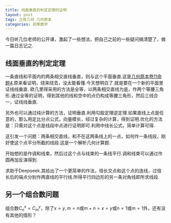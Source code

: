 ```yaml
---
title: 线面垂直的判定定理的证明
layout: post
tags: 立体几何 几何原本
categories: 初等数学
---
```

今日听几位老师的公开课，激起了一些想法，把自己之前的一些疑问搞清楚了，做一篇日志记之.

## 线面垂直的判定定理
 一条直线和平面内的两条相交直线垂直，则与这个平面垂直.这是[几何原本卷11命题4](https://mathcs.clarku.edu/~djoyce/java/elements/bookXI/propXI4.html).原来看证明，绕来绕去，没太能看懂.今天想明白了.就是要在一个新的平面里证线线垂直.
 欧几里得采用的方法是全等，以两条相交直线为底，作两个等腰三角形.通过全等的证明，得到其他的线和空中的点仍构成等腰三角形，然后三线合一，证线线垂直.

另外也可以通过纯计算的方法，证明垂直.利用勾股定理逆定理.如果直线上点是任意的，那么用定比分点公式，向量模长，经过复杂的计算，得到证明.优化的方法是：只需对这个点是线段中点进行证明即可.利用中线长公式，简单计算可得.

这引发一个问题：两条相交直线，和不在这两条线上的一点，如何作一条线段，刚好使这个点平分所截的线段.这是一个解析几何计算题.

开始想的是作调和线束，然后过这个点与线束的一条线平行.调和线束可以通过作圆再加反演得到.

求助于Deepseek.其给出了一个更简单的作法，倍长交点和这个点的连线，过倍长后的端点分别作两直线的平行线.所得平行四边形的另一条对角线即所求线段.

## 另一个组合数问题
组合数$C_n^x=C_m^y$，除了$x=y,m=n$或$m+n=x=y$或$n=1$或$m=1$外，还有没有其他的情形？
